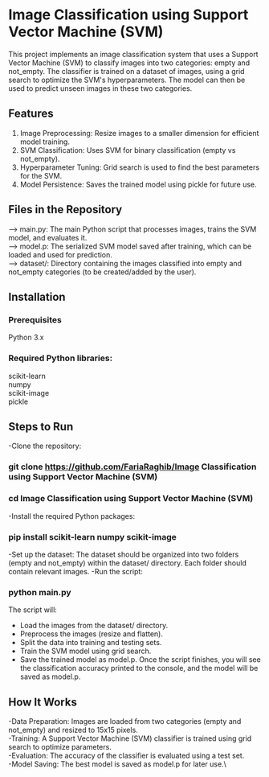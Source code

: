 # Image Classification using Support Vector Machine (SVM)
This project implements an image classification system that uses a Support Vector Machine (SVM) to classify images into two categories: empty and not_empty. The classifier is trained on a dataset of images, using a grid search to optimize the SVM's hyperparameters. The model can then be used to predict unseen images in these two categories.

## Features
1. Image Preprocessing: Resize images to a smaller dimension for efficient model training.
2. SVM Classification: Uses SVM for binary classification (empty vs not_empty).
3. Hyperparameter Tuning: Grid search is used to find the best parameters for the SVM.
4. Model Persistence: Saves the trained model using pickle for future use.
## Files in the Repository
--> main.py: The main Python script that processes images, trains the SVM model, and evaluates it.\
--> model.p: The serialized SVM model saved after training, which can be loaded and used for prediction.\
--> dataset/: Directory containing the images classified into empty and not_empty categories (to be created/added by the user).
## Installation
### Prerequisites
Python 3.x
### Required Python libraries:
scikit-learn\
numpy\
scikit-image\
pickle
## Steps to Run
-Clone the repository:
### git clone https://github.com/FariaRaghib/Image Classification using Support Vector Machine (SVM)
### cd Image Classification using Support Vector Machine (SVM)
-Install the required Python packages:
### pip install scikit-learn numpy scikit-image
-Set up the dataset:
The dataset should be organized into two folders (empty and not_empty) within the dataset/ directory. Each folder should contain relevant images.
-Run the script:
### python main.py
The script will:
- Load the images from the dataset/ directory.
- Preprocess the images (resize and flatten).
- Split the data into training and testing sets.
- Train the SVM model using grid search.
- Save the trained model as model.p.
Once the script finishes, you will see the classification accuracy printed to the console, and the model will be saved as model.p.

## How It Works
-Data Preparation: Images are loaded from two categories (empty and not_empty) and resized to 15x15 pixels.\
-Training: A Support Vector Machine (SVM) classifier is trained using grid search to optimize parameters.\
-Evaluation: The accuracy of the classifier is evaluated using a test set.\
-Model Saving: The best model is saved as model.p for later use.\\

